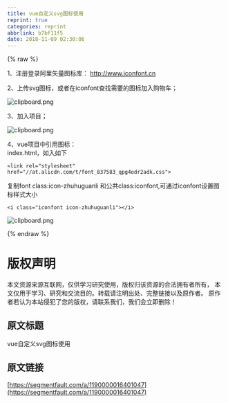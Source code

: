 ```yaml
---
title: vue自定义svg图标使用
reprint: true
categories: reprint
abbrlink: b7bf11f5
date: 2018-11-09 02:30:06
---
```


{% raw %}
<p>1&#x3001;&#x6CE8;&#x518C;&#x767B;&#x5F55;&#x963F;&#x91CC;&#x77E2;&#x91CF;&#x56FE;&#x6807;&#x5E93;&#xFF1A; <a href="http://www.iconfont.cn" rel="nofollow noreferrer" target="_blank">http://www.iconfont.cn</a></p><p>2&#x3001;&#x4E0A;&#x4F20;svg&#x56FE;&#x6807;&#xFF0C;&#x6216;&#x8005;&#x5728;iconfont&#x67E5;&#x627E;&#x9700;&#x8981;&#x7684;&#x56FE;&#x6807;&#x52A0;&#x5165;&#x8D2D;&#x7269;&#x8F66;&#xFF1B;</p><p><span class="img-wrap"><img data-src="/img/bVbgYKB?w=1185&amp;h=751" src="https://static.alili.tech/img/bVbgYKB?w=1185&amp;h=751" alt="clipboard.png" title="clipboard.png" style="cursor:pointer;display:inline"></span></p><p>3&#x3001;&#x52A0;&#x5165;&#x9879;&#x76EE;&#xFF1B;</p><p><span class="img-wrap"><img data-src="/img/bVbgYLs?w=301&amp;h=928" src="https://static.alili.tech/img/bVbgYLs?w=301&amp;h=928" alt="clipboard.png" title="clipboard.png" style="cursor:pointer;display:inline"></span></p><p>4&#x3001;vue&#x9879;&#x76EE;&#x4E2D;&#x5F15;&#x7528;&#x56FE;&#x6807;&#xFF1A;<br>index.html&#xFF0C;&#x5982;&#x5165;&#x5982;&#x4E0B;</p><div class="widget-codetool" style="display:none"><div class="widget-codetool--inner"><span class="selectCode code-tool" data-toggle="tooltip" data-placement="top" title="" data-original-title="&#x5168;&#x9009;"></span> <span type="button" class="copyCode code-tool" data-toggle="tooltip" data-placement="top" data-clipboard-text="&lt;link rel=&quot;stylesheet&quot; href=&quot;//at.alicdn.com/t/font_837583_qpg4odr2adk.css&quot;&gt;
" title="" data-original-title="&#x590D;&#x5236;"></span> <span type="button" class="saveToNote code-tool" data-toggle="tooltip" data-placement="top" title="" data-original-title="&#x653E;&#x8FDB;&#x7B14;&#x8BB0;"></span></div></div><pre class="hljs xml"><code><span class="hljs-tag">&lt;<span class="hljs-name">link</span> <span class="hljs-attr">rel</span>=<span class="hljs-string">&quot;stylesheet&quot;</span> <span class="hljs-attr">href</span>=<span class="hljs-string">&quot;//at.alicdn.com/t/font_837583_qpg4odr2adk.css&quot;</span>&gt;</span>
</code></pre><p>&#x590D;&#x5236;font class:icon-zhuhuguanli &#x548C;&#x516C;&#x5171;class:iconfont,&#x53EF;&#x901A;&#x8FC7;iconfont&#x8BBE;&#x7F6E;&#x56FE;&#x6807;&#x6837;&#x5F0F;&#x5927;&#x5C0F;</p><div class="widget-codetool" style="display:none"><div class="widget-codetool--inner"><span class="selectCode code-tool" data-toggle="tooltip" data-placement="top" title="" data-original-title="&#x5168;&#x9009;"></span> <span type="button" class="copyCode code-tool" data-toggle="tooltip" data-placement="top" data-clipboard-text="&lt;i class=&quot;iconfont icon-zhuhuguanli&quot;&gt;&lt;/i&gt;" title="" data-original-title="&#x590D;&#x5236;"></span> <span type="button" class="saveToNote code-tool" data-toggle="tooltip" data-placement="top" title="" data-original-title="&#x653E;&#x8FDB;&#x7B14;&#x8BB0;"></span></div></div><pre class="hljs javascript"><code style="word-break:break-word;white-space:initial">&lt;i <span class="hljs-class"><span class="hljs-keyword">class</span></span>=<span class="hljs-string">&quot;iconfont icon-zhuhuguanli&quot;</span>&gt;<span class="xml"><span class="hljs-tag">&lt;/<span class="hljs-name">i</span>&gt;</span></span></code></pre><p><span class="img-wrap"><img data-src="/img/bVbgYLG?w=1423&amp;h=709" src="https://static.alili.tech/img/bVbgYLG?w=1423&amp;h=709" alt="clipboard.png" title="clipboard.png" style="cursor:pointer"></span></p>
{% endraw %}

# 版权声明
本文资源来源互联网，仅供学习研究使用，版权归该资源的合法拥有者所有，
本文仅用于学习、研究和交流目的。转载请注明出处、完整链接以及原作者。
原作者若认为本站侵犯了您的版权，请联系我们，我们会立即删除！

## 原文标题
vue自定义svg图标使用

## 原文链接
[https://segmentfault.com/a/1190000016401047](https://segmentfault.com/a/1190000016401047)

